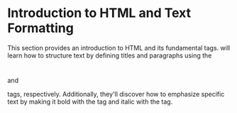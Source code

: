 # Introduction to HTML and Text Formatting


This section provides an introduction to HTML and its fundamental tags.
will learn how to structure text by defining titles and paragraphs using the <h1></h1> and <p></p> tags, respectively.
Additionally, they'll discover how to emphasize specific text by making it bold with the <strong></strong> tag and italic with the <em></em> tag.
